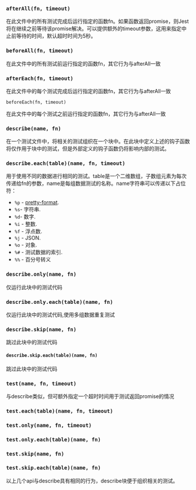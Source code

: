 ### `afterAll(fn, timeout)`

在此文件中的所有测试完成后运行指定的函数fn。如果函数返回promise，则Jest将在继续之前等待该promise解决。可以提供额外的timeout参数，这用来指定中止前等待的时间，默认超时时间为5秒。 

### `beforeAll(fn, timeout)`

在此文件中的所有测试前运行指定的函数fn，其它行为与afterAll一致

### `afterEach(fn, timeout)`

在此文件中的每个测试完成后运行指定的函数fn，其它行为与afterAll一致

`beforeEach(fn, timeout)`

在此文件中的每个测试之前运行指定的函数fn，其它行为与afterAll一致

### `describe(name, fn)`

在一个测试文件中，将相关的测试组织在一个块中。在此块中定义上述的钩子函数将仅作用于块中的测试，但是外部定义的钩子函数仍将影响内部的测试。

### `describe.each(table)(name, fn, timeout)`

用于使用不同的数据进行相同的测试。table是一个二维数组，子数组元素为每次传递给fn的参数，name是每组数据测试的名称。name字符串可以传递以下占位符：

- `%p` - [pretty-format](https://www.npmjs.com/package/pretty-format).
- `%s`- 字符串.
- `%d`- 数字.
- `%i` - 整数.
- `%f` - 浮点数.
- `%j` - JSON.
- `%o` - 对象.
- `%#` - 测试数据的索引.
- `%%` - 百分号转义

### `describe.only(name, fn)`

仅运行此块中的测试代码

### `describe.only.each(table)(name, fn)`

仅运行此块中的测试代码,使用多组数据重复测试

### `describe.skip(name, fn)`

跳过此块中的测试代码

#### `describe.skip.each(table)(name, fn)`

跳过此块中的测试代码

### `test(name, fn, timeout)`

与describe类似，但可额外指定一个超时时间用于测试返回promise的情况

### `test.each(table)(name, fn, timeout)`

### `test.only(name, fn, timeout)`

### `test.only.each(table)(name, fn)`

### `test.skip(name, fn)`

### `test.skip.each(table)(name, fn)`

以上几个api与describe具有相同的行为，describe块便于组织相关的测试。